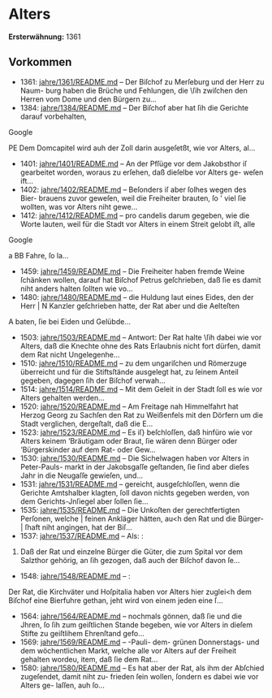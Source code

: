# Alters

**Ersterwähnung:** 1361

## Vorkommen
- 1361: [jahre/1361/README.md](../jahre/1361/README.md) – Der Biſchof zu Merſeburg und der Herr zu Naum-
burg haben die Brüche und Fehlungen, die \ſih zwiſchen
den Herren vom Dome und den Bürgern zu...
- 1384: [jahre/1384/README.md](../jahre/1384/README.md) – Der
Biſchof aber hat ſih die Gerichte darauf vorbehalten,

Google


PE
Dem Domcapitel wird auh der Zoll darin ausgeſetßt, wie
vor Alters, al...
- 1401: [jahre/1401/README.md](../jahre/1401/README.md) – An der Pfſüge vor dem Jakobsthor iſ gearbeitet
worden, woraus zu erſehen, daß dieſelbe vor Alters ge-
weſen ift...
- 1402: [jahre/1402/README.md](../jahre/1402/README.md) – Beſonders iſ aber ſolhes wegen des Bier-
brauens zuvor geweſen, weil die Freiheiter brauten, ſo '
viel ſie wollten, was vor Alters niht gewe...
- 1412: [jahre/1412/README.md](../jahre/1412/README.md) – pro
candelis darum gegeben, wie die Worte lauten, weil für
die Stadt vor Alters in einem Streit gelobt iſt, alle

Google


a BB
Fahre, ſo la...
- 1459: [jahre/1459/README.md](../jahre/1459/README.md) – Die Freiheiter haben fremde Weine ſchänken wollen,
darauf hat Biſchof Petrus geſchrieben, daß ſie es damit
niht anders halten ſollten wie vo...
- 1480: [jahre/1480/README.md](../jahre/1480/README.md) – die Huldung laut eines Eides, den der Herr |
N Kanzler geſchrieben hatte, der Rat aber und die Aelteſten

A baten, ſie bei Eiden und Gelübde...
- 1503: [jahre/1503/README.md](../jahre/1503/README.md) – Antwort:
Der Rat halte \ſih dabei wie vor Alters, daß die Knechte
ohne des Rats Erlaubnis nicht fort dürfen, damit dem
Rat nicht Ungelegenhe...
- 1510: [jahre/1510/README.md](../jahre/1510/README.md) – zu dem ungariſchen und Römerzuge überreicht
und für die Stiftsſtände ausgelegt hat, zu ſeinem Anteil
gegeben, dagegen ſih der Biſchof verwah...
- 1514: [jahre/1514/README.md](../jahre/1514/README.md) – Mit dem Geleit in der Stadt
ſoll es wie vor Alters gehalten werden...
- 1520: [jahre/1520/README.md](../jahre/1520/README.md) – Am Freitage nah Himmelfahrt hat Herzog Georg zu
Sachſen den Rat zu Weißenfels mit den Dörfern um die
Stadt verglichen, dergeſtalt, daß die E...
- 1523: [jahre/1523/README.md](../jahre/1523/README.md) – Es iſ} beſchloſſen, daß hinfüro wie vor Alters keinem
‘Bräutigam oder Braut, ſie wären denn Bürger oder
‘Bürgerskinder auf dem Rat- oder Gew...
- 1530: [jahre/1530/README.md](../jahre/1530/README.md) – Die Sichelwagen haben vor Alters in Peter-Pauls-
markt in der Jakobsgaſſe geſtanden, ſie ſind aber dieſes
Jahr in die Neugaſſe gewieſen, und...
- 1531: [jahre/1531/README.md](../jahre/1531/README.md) – gereicht, ausgeſchloſſen, wenn die Gerichte
Amtshalber klagten, ſoll davon nichts gegeben werden,
von dem Gerichts-Jnſiegel aber ſollen ſie...
- 1535: [jahre/1535/README.md](../jahre/1535/README.md) – Die Unkoſten der gerechtfertigten Perſonen, welche |
feinen Ankläger hätten, au<h den Rat und die Bürger- |
ſhaft niht angingen, hat der Biſ...
- 1537: [jahre/1537/README.md](../jahre/1537/README.md) – Als: :

1) Daß der Rat und einzelne Bürger die Güter, die
zum Spital vor dem Salzthor gehörig, an ſih gezogen,
daß auch der Biſchof davon ſe...
- 1548: [jahre/1548/README.md](../jahre/1548/README.md) – :

Der Rat, die Kirchväter und Hoſpitalia haben vor
Alters hier zuglei<h dem Biſchof eine Bierfuhre gethan,
jeht wird von einem jeden eine ſ...
- 1564: [jahre/1564/README.md](../jahre/1564/README.md) – nochmals gönnen, daß ſie und die Jhren, ſo
ſih zum geiſtlichen Stande begeben, wie vor Alters in dieſem
Stifte zu geiſtlihem Ehrenſtand gefo...
- 1569: [jahre/1569/README.md](../jahre/1569/README.md) – -Pauli-
dem- grünen Donnerstags- und dem wöchentlichen Markt,
welche alle vor Alters auf der Freiheit gehalten wordeu,
item, daß ſie dem Rat...
- 1580: [jahre/1580/README.md](../jahre/1580/README.md) – Es hat aber der
Rat, als ihm der Abſchied zugeſendet, damit niht zu-
frieden ſein wollen, ſondern es dabei wie vor Alters ge-
laſſen, auh ſo...
